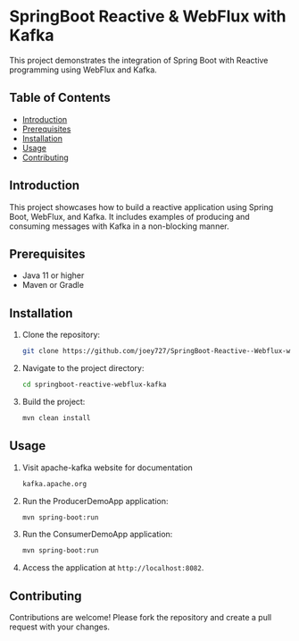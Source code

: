 # SpringBoot Reactive & WebFlux with Kafka

This project demonstrates the integration of Spring Boot with Reactive programming using WebFlux and Kafka.

## Table of Contents
- [Introduction](#introduction)
- [Prerequisites](#prerequisites)
- [Installation](#installation)
- [Usage](#usage)
- [Contributing](#contributing)

## Introduction
This project showcases how to build a reactive application using Spring Boot, WebFlux, and Kafka. It includes examples of producing and consuming messages with Kafka in a non-blocking manner.

## Prerequisites
- Java 11 or higher
- Maven or Gradle

## Installation
1. Clone the repository:
    ```sh
    git clone https://github.com/joey727/SpringBoot-Reactive--Webflux-with-Kafka.git
    ```
2. Navigate to the project directory:
    ```sh
    cd springboot-reactive-webflux-kafka
    ```
3. Build the project:
    ```sh
    mvn clean install
    ```

## Usage
1. Visit apache-kafka website for documentation
    ```sh
    kafka.apache.org
    ```
2. Run the ProducerDemoApp application:
    ```sh
    mvn spring-boot:run
    ```
4. Run the ConsumerDemoApp application: 
    ```sh
    mvn spring-boot:run
    ```
5. Access the application at `http://localhost:8082`.

## Contributing
Contributions are welcome! Please fork the repository and create a pull request with your changes.

